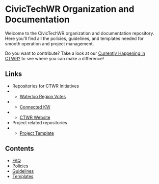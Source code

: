# CivicTechWR Organization and Documentation

Welcome to the CivicTechWR organization and documentation repository. Here you'll find all the policies, guidelines, and templates needed for smooth operation and project management.

Do you want to contribute? Take a look at our [Currently Happening in CTWR?](https://github.com/orgs/CivicTechWR/projects/10/views/3) to see where you can make a difference!

## Links
- Repositories for CTWR Initiatives
- - [Waterloo Region Votes](https://github.com/CivicTechWR/WRVotesFed2025)
- - [Connected KW](https://github.com/CivicTechWR/connectedkw)
- - [CTWR Website](https://github.com/CivicTechWR/ctwr-web)
- Project related repositories
- - [Project Template](https://github.com/CivicTechWR/ProjectTemplate)



## Contents
- [FAQ](docs/faq/index.md)
- [Policies](docs/policies/index.md)
- [Guidelines](docs/guidelines/index.md)
- [Templates](docs/ctwr-templates/index.md)
